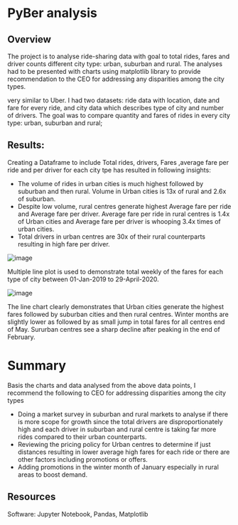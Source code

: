 # PyBer analysis
## Overview 
The project is to analyse ride-sharing data with goal to total rides, fares and driver counts different city type: urban, suburban and rural. The analyses had to be presented with charts using matplotlib library to provide recommendation to the CEO for addressing any disparities among the city types.

very similar to Uber. I had two datasets: ride data with location, date and fare for every ride, and city data which describes type of city and number of drivers. The goal was to compare quantity and fares of rides in every city type: urban, suburban and rural; 

## Results:
Creating a Dataframe to include Total rides, drivers, Fares ,average fare per ride and per driver for each city tpe has resulted in following insights:
* The volume of rides in urban cities is much highest followed by suburban and then rural. Volume in Urban cities is 13x of rural and 2.6x of suburban.
* Despite low volume, rural centres generate highest Average fare per ride and Average fare per driver. Average fare per ride in rural centres is 1.4x of Urban cities and Average fare per driver is whooping 3.4x times of urban cities.
* Total drivers in urban centres are 30x of their rural counterparts resulting in high fare per driver.

![image](https://user-images.githubusercontent.com/98617082/161192309-c4e476b7-185c-4248-ae98-3c879b38e037.png)


Multiple line plot is used to demonstrate total weekly of the fares for each type of city between 01-Jan-2019 to 29-April-2020. 

![image](https://user-images.githubusercontent.com/98617082/161192457-eb54c403-14e5-4987-b149-9c5323f4bf68.png)


The line chart clearly demonstrates that Urban cities generate the highest fares followed by suburban cities and then rural centres. Winter months are slightly lower as followed by as small jump in total fares for all centres end of May. Sururban centres see a sharp decline after peaking in the end of February.

# Summary
Basis the charts and data analysed from the above data points, I recommend the following to CEO for addressing disparities among the city types
* Doing a market survey in suburban and rural markets to analyse if there is more scope for growth since the total drivers are disproportionately high and each driver in suburban and rural centre is taking far more rides compared to their urban counterparts. 
* Reviewing the pricing policy for Urban centres to determine if just distances resulting in lower average high fares for each ride or there are other factors including promotions or offers. 
* Adding promotions in the winter month of January especially in rural areas to boost demand.

## Resources
Software: Jupyter Notebook, Pandas, Matplotlib
